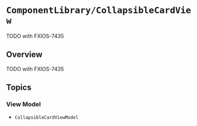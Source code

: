 # ``ComponentLibrary/CollapsibleCardView``

TODO with FXIOS-7435

## Overview

TODO with FXIOS-7435

## Topics

### View Model

- ``CollapsibleCardViewModel``
